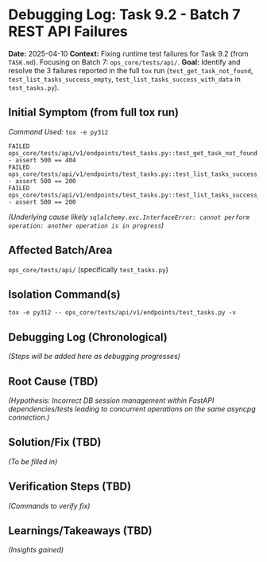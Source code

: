# Debugging Log: Task 9.2 - Batch 7 REST API Failures

**Date:** 2025-04-10
**Context:** Fixing runtime test failures for Task 9.2 (from `TASK.md`). Focusing on Batch 7: `ops_core/tests/api/`.
**Goal:** Identify and resolve the 3 failures reported in the full `tox` run (`test_get_task_not_found`, `test_list_tasks_success_empty`, `test_list_tasks_success_with_data` in `test_tasks.py`).

## Initial Symptom (from full tox run)

*Command Used:* `tox -e py312`

```
FAILED ops_core/tests/api/v1/endpoints/test_tasks.py::test_get_task_not_found - assert 500 == 404
FAILED ops_core/tests/api/v1/endpoints/test_tasks.py::test_list_tasks_success_empty - assert 500 == 200
FAILED ops_core/tests/api/v1/endpoints/test_tasks.py::test_list_tasks_success_with_data - assert 500 == 200
```
*(Underlying cause likely `sqlalchemy.exc.InterfaceError: cannot perform operation: another operation is in progress`)*

## Affected Batch/Area

`ops_core/tests/api/` (specifically `test_tasks.py`)

## Isolation Command(s)

`tox -e py312 -- ops_core/tests/api/v1/endpoints/test_tasks.py -v`

## Debugging Log (Chronological)

*(Steps will be added here as debugging progresses)*

## Root Cause (TBD)

*(Hypothesis: Incorrect DB session management within FastAPI dependencies/tests leading to concurrent operations on the same asyncpg connection.)*

## Solution/Fix (TBD)

*(To be filled in)*

## Verification Steps (TBD)

*(Commands to verify fix)*

## Learnings/Takeaways (TBD)

*(Insights gained)*
